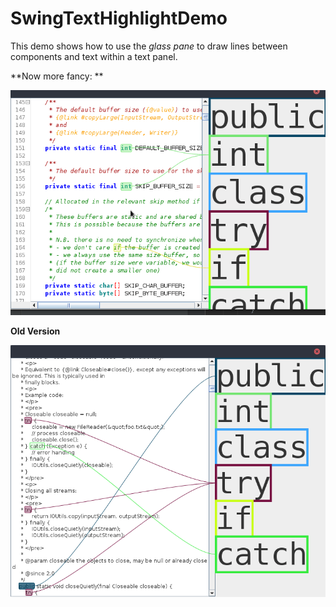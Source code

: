# SwingTextHighlightDemo


This demo shows how to use the *glass pane* to draw lines between components and text within a text panel. 


**Now more fancy: **

![](example.gif)


**Old Version**

![](example.png)



